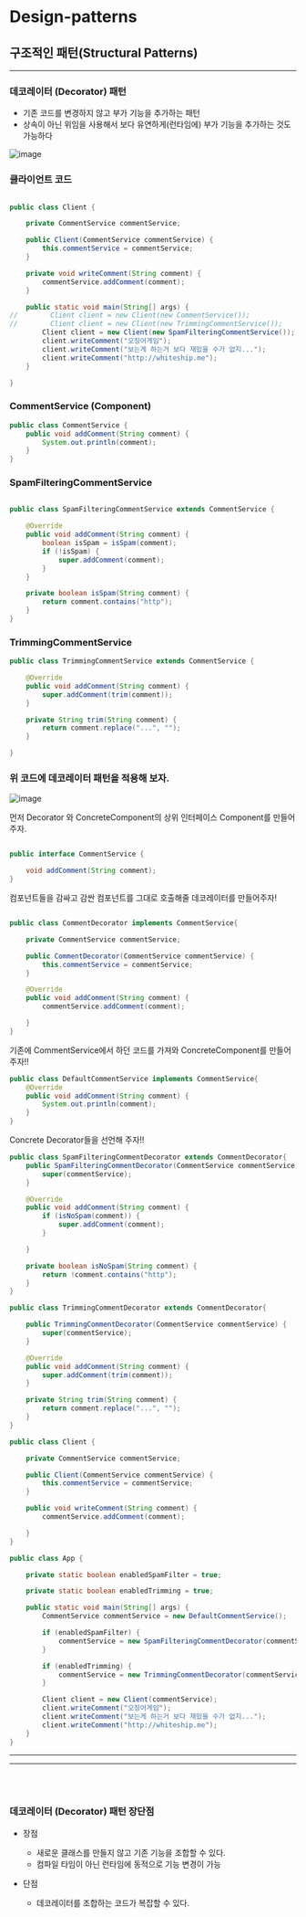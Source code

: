 # Design-patterns
## 구조적인 패턴(Structural Patterns)

---
### 데코레이터 (Decorator) 패턴
* 기존 코드를 변경하지 않고 부가 기능을 추가하는 패턴
* 상속이 아닌 위임을 사용해서 보다 유연하게(런타임에) 부가 기능을 추가하는 것도 가능하다

![image](https://user-images.githubusercontent.com/60100532/192908078-37bd9aa2-38d9-4d83-9ee7-5b9507d0cd09.png)

### 클라이언트 코드
```java

public class Client {

    private CommentService commentService;

    public Client(CommentService commentService) {
        this.commentService = commentService;
    }

    private void writeComment(String comment) {
        commentService.addComment(comment);
    }

    public static void main(String[] args) {
//        Client client = new Client(new CommentService());
//        Client client = new Client(new TrimmingCommentService());
        Client client = new Client(new SpamFilteringCommentService());
        client.writeComment("오징어게임");
        client.writeComment("보는게 하는거 보다 재밌을 수가 없지...");
        client.writeComment("http://whiteship.me");
    }

}

```
### CommentService (Component)
```java
public class CommentService {
    public void addComment(String comment) {
        System.out.println(comment);
    }
}

```
### SpamFilteringCommentService 
```java

public class SpamFilteringCommentService extends CommentService {

    @Override
    public void addComment(String comment) {
        boolean isSpam = isSpam(comment);
        if (!isSpam) {
            super.addComment(comment);
        }
    }

    private boolean isSpam(String comment) {
        return comment.contains("http");
    }
}

```
### TrimmingCommentService
```java
public class TrimmingCommentService extends CommentService {

    @Override
    public void addComment(String comment) {
        super.addComment(trim(comment));
    }

    private String trim(String comment) {
        return comment.replace("...", "");
    }

}

```

### 위 코드에 데코레이터 패턴을 적용해 보자.
![image](https://user-images.githubusercontent.com/60100532/192908078-37bd9aa2-38d9-4d83-9ee7-5b9507d0cd09.png)

먼저 Decorator 와 ConcreteComponent의 상위 인터페이스 Component를 만들어주자.
```java

public interface CommentService {

    void addComment(String comment);
}

```


컴포넌트들을 감싸고 감싼 컴포넌트를 그대로 호출해줄 데코레이터를 만들어주자!
```java

public class CommentDecorator implements CommentService{

	private CommentService commentService;

	public CommentDecorator(CommentService commentService) {
		this.commentService = commentService;
	}

	@Override
	public void addComment(String comment) {
		commentService.addComment(comment);

	}
}

```

기존에 CommentService에서 하던 코드를 가져와 ConcreteComponent를 만들어 주자!!
```java
public class DefaultCommentService implements CommentService{
	@Override
	public void addComment(String comment) {
		System.out.println(comment);
	}
}

```

Concrete Decorator들을 선언해 주자!!

```java
public class SpamFilteringCommentDecorator extends CommentDecorator{
	public SpamFilteringCommentDecorator(CommentService commentService) {
		super(commentService);
	}

	@Override
	public void addComment(String comment) {
		if (isNoSpam(comment)) {
			super.addComment(comment);
		}

	}

	private boolean isNoSpam(String comment) {
		return !comment.contains("http");
	}
}

```
```java
public class TrimmingCommentDecorator extends CommentDecorator{

	public TrimmingCommentDecorator(CommentService commentService) {
		super(commentService);
	}

	@Override
	public void addComment(String comment) {
		super.addComment(trim(comment));
	}

	private String trim(String comment) {
		return comment.replace("...", "");
	}
}

```
```java
public class Client {

	private CommentService commentService;

	public Client(CommentService commentService) {
		this.commentService = commentService;
	}

	public void writeComment(String comment) {
		commentService.addComment(comment);

	}
}

```
```java
public class App {

    private static boolean enabledSpamFilter = true;

    private static boolean enabledTrimming = true;

    public static void main(String[] args) {
        CommentService commentService = new DefaultCommentService();

        if (enabledSpamFilter) {
            commentService = new SpamFilteringCommentDecorator(commentService);
        }

        if (enabledTrimming) {
            commentService = new TrimmingCommentDecorator(commentService);
        }

        Client client = new Client(commentService);
        client.writeComment("오징어게임");
        client.writeComment("보는게 하는거 보다 재밌을 수가 없지...");
        client.writeComment("http://whiteship.me");
    }
}
```


___
___

<br/> 

<br/> 

### 데코레이터 (Decorator) 패턴 장단점
* 장점
    * 새로운 클래스를 만들지 않고 기존 기능을 조합할 수 있다.
    * 컴파일 타임이 아닌 런타임에 동적으로 기능 변경이 가능

* 단점
    * 데코레이터를 조합하는 코드가 복잡할 수 있다.

